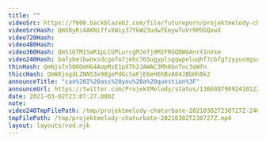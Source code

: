 ```yaml
---
title: ""
videoSrc: https://f000.backblazeb2.com/file/futureporn/projektmelody-chaturbate-2021-03-01.mp4
videoSrcHash: QmXRyRi4AKNiffvXWiy37YkW23udw7EeywTuVr9PDGQxwX
video720Hash: 
video480Hash: 
video360Hash: QmS1GTM1SaR1pLCUPLurcgMJeTj9M2FRGQDWGAnrX1nVxe
video240Hash: bafybeibwnxsdcgofo7jehc765ugyplsgqwpeluqhf7cbfg7zyyucmgsdwy?filename=projektmelody-chaturbate-20210302T230727Z-240p.mp4
thinHash: QmNjsfn5Q6DmHG4AopMzE1pXTh2JAWAC3Mh6bnToc3oWfn
thiccHash: QmWXjogdLZNNS3x98gePdGcSaFjE6eH6hBvA84JBbHh8k2
announceTitle: "can%20I%20ass%20you%20a%20question%3F"
announceUrl: https://twitter.com/ProjektMelody/status/1366887909241012233
date: 2021-03-02T23:07:27.000Z
note: 
video240TmpFilePath: /tmp/projektmelody-chaturbate-20210302T230727Z-240p.mp4
tmpFilePath: /tmp/projektmelody-chaturbate-20210302T230727Z.mp4
layout: layouts/vod.njk
---
```

